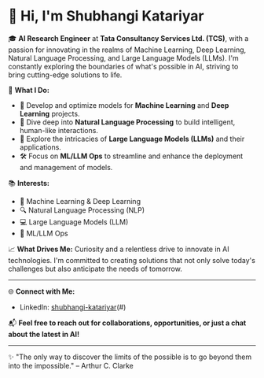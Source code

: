 # 👋 Hi, I'm Shubhangi Katariyar

🎓 **AI Research Engineer** at **Tata Consultancy Services Ltd. (TCS)**, with a passion for innovating in the realms of Machine Learning, Deep Learning, Natural Language Processing, and Large Language Models (LLMs). I'm constantly exploring the boundaries of what's possible in AI, striving to bring cutting-edge solutions to life.

🔭 **What I Do:**
- 🌟 Develop and optimize models for **Machine Learning** and **Deep Learning** projects.
- 💬 Dive deep into **Natural Language Processing** to build intelligent, human-like interactions.
- 🚀 Explore the intricacies of **Large Language Models (LLMs)** and their applications.
- 🛠️ Focus on **ML/LLM Ops** to streamline and enhance the deployment and management of models.

📚 **Interests:**
- 🧠 Machine Learning & Deep Learning
- 🔍 Natural Language Processing (NLP)
- 💻 Large Language Models (LLM)
- 🔧 ML/LLM Ops

📈 **What Drives Me:**
Curiosity and a relentless drive to innovate in AI technologies. I'm committed to creating solutions that not only solve today's challenges but also anticipate the needs of tomorrow.

---

🌐 **Connect with Me:**
- LinkedIn: [shubhangi-katariyar](https://www.linkedin.com/in/shubhangi-katariyar/)(#)


📬 **Feel free to reach out for collaborations, opportunities, or just a chat about the latest in AI!**

---

✨ "The only way to discover the limits of the possible is to go beyond them into the impossible." – Arthur C. Clarke

